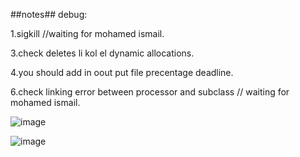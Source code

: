 ##notes##
debug:

1.sigkill //waiting for mohamed ismail.

3.check deletes li kol el dynamic allocations.

4.you should add in oout put file precentage deadline.

6.check linking error between processor and subclass // waiting for mohamed ismail.

![image](https://github.com/tahaaa22/Scheduler-Algo/assets/128100857/c43d968b-4530-4210-8f09-ced5e118af17)


![image](https://github.com/tahaaa22/Scheduler-Algo/assets/128100857/accd9d47-1aec-479f-9a00-54023dfc2085)
